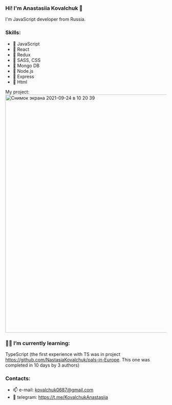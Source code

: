 ### Hi! I'm Anastasiia Kovalchuk 👋

I'm JavaScript developer from Russia.

### Skills:
- 🔹 JavaScript
- 🔸 React
- 🔹 Redux
- 🔸 SASS, CSS
- 🔹 Mongo DB
- 🔸 Node.js
- 🔹 Express
- 🔸 Html

My project:
<img width="744" alt="Снимок экрана 2021-09-24 в 10 20 39" src="https://user-images.githubusercontent.com/68367464/134634619-4142f8eb-3eca-4b46-89e6-f01008654476.png">


### 👩‍💻 I’m currently learning:

TypeScript (the first experience with TS was in project https://github.com/NastasiaKovalchuk/pals-in-Europe. This one was completed in 10 days by 3 authors)


### Contacts:
- 📫 e-mail: kovalchuk0687@gmail.com
- 🔗 telegram: https://t.me/KovalchukAnastasiia


